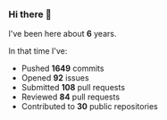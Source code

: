 ### Hi there 👋

I've been here about **6** years.

In that time I've:

- Pushed **1649** commits
- Opened **92** issues
- Submitted **108** pull requests
- Reviewed **84** pull requests
- Contributed to **30** public repositories

<!-- ![My scrobbles](https://lastfm-recently-played.vercel.app/api?user=dotdub) -->
